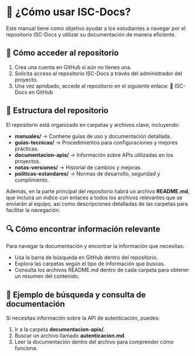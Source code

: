 # 📖 ¿Cómo usar ISC-Docs?

Este manual tiene como objetivo ayudar a los estudiantes a navegar por el repositorio ISC-Docs y utilizar su documentación de manera eficiente.

## 📌 Cómo acceder al repositorio

1. Crea una cuenta en GitHub si aún no tienes una.
2. Solicita acceso al repositorio ISC-Docs a través del administrador del proyecto.
3. Una vez aprobado, accede al repositorio en el siguiente enlace:
   🔗 ISC-Docs en GitHub

## 📂 Estructura del repositorio

El repositorio está organizado en carpetas y archivos clave, incluyendo:

- **manuales/** → Contiene guías de uso y documentación detallada.
- **guias-tecnicas/** → Procedimientos para configuraciones y mejores prácticas.
- **documentacion-apis/** → Información sobre APIs utilizadas en los proyectos.
- **notas-versiones/** → Historial de cambios y mejoras.
- **politicas-estandares/** → Normas de desarrollo, seguridad y cumplimiento.

Además, en la parte principal del repositorio habrá un archivo **README.md**, que incluirá un índice con enlaces a todos los archivos relevantes que se enviarán al equipo, así como descripciones detalladas de las carpetas para facilitar la navegación.

## 🔍 Cómo encontrar información relevante

Para navegar la documentación y encontrar la información que necesitas:

- Usa la barra de búsqueda en GitHub dentro del repositorio.
- Explora las carpetas según el tipo de información que buscas.
- Consulta los archivos README.md dentro de cada carpeta para obtener un resumen del contenido.

## 📖 Ejemplo de búsqueda y consulta de documentación

Si necesitas información sobre la API de autenticación, puedes:

1. Ir a la carpeta **documentacion-apis/**.
2. Buscar un archivo llamado **autenticacion.md**.
3. Leer la documentación dentro del archivo para comprender cómo funciona.


